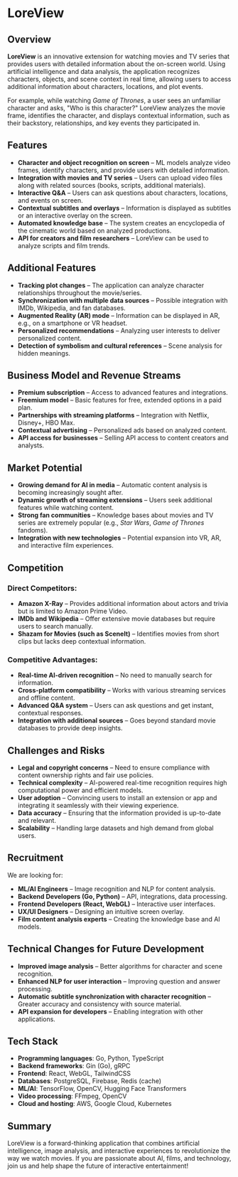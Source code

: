 # LoreView

## Overview
**LoreView** is an innovative extension for watching movies and TV series that provides users with detailed information about the on-screen world. Using artificial intelligence and data analysis, the application recognizes characters, objects, and scene context in real time, allowing users to access additional information about characters, locations, and plot events.

For example, while watching *Game of Thrones*, a user sees an unfamiliar character and asks, "Who is this character?" LoreView analyzes the movie frame, identifies the character, and displays contextual information, such as their backstory, relationships, and key events they participated in.

## Features
- **Character and object recognition on screen** – ML models analyze video frames, identify characters, and provide users with detailed information.
- **Integration with movies and TV series** – Users can upload video files along with related sources (books, scripts, additional materials).
- **Interactive Q&A** – Users can ask questions about characters, locations, and events on screen.
- **Contextual subtitles and overlays** – Information is displayed as subtitles or an interactive overlay on the screen.
- **Automated knowledge base** – The system creates an encyclopedia of the cinematic world based on analyzed productions.
- **API for creators and film researchers** – LoreView can be used to analyze scripts and film trends.

## Additional Features
- **Tracking plot changes** – The application can analyze character relationships throughout the movie/series.
- **Synchronization with multiple data sources** – Possible integration with IMDb, Wikipedia, and fan databases.
- **Augmented Reality (AR) mode** – Information can be displayed in AR, e.g., on a smartphone or VR headset.
- **Personalized recommendations** – Analyzing user interests to deliver personalized content.
- **Detection of symbolism and cultural references** – Scene analysis for hidden meanings.

## Business Model and Revenue Streams
- **Premium subscription** – Access to advanced features and integrations.
- **Freemium model** – Basic features for free, extended options in a paid plan.
- **Partnerships with streaming platforms** – Integration with Netflix, Disney+, HBO Max.
- **Contextual advertising** – Personalized ads based on analyzed content.
- **API access for businesses** – Selling API access to content creators and analysts.

## Market Potential
- **Growing demand for AI in media** – Automatic content analysis is becoming increasingly sought after.
- **Dynamic growth of streaming extensions** – Users seek additional features while watching content.
- **Strong fan communities** – Knowledge bases about movies and TV series are extremely popular (e.g., *Star Wars*, *Game of Thrones* fandoms).
- **Integration with new technologies** – Potential expansion into VR, AR, and interactive film experiences.

## Competition
### Direct Competitors:
- **Amazon X-Ray** – Provides additional information about actors and trivia but is limited to Amazon Prime Video.
- **IMDb and Wikipedia** – Offer extensive movie databases but require users to search manually.
- **Shazam for Movies (such as SceneIt)** – Identifies movies from short clips but lacks deep contextual information.

### Competitive Advantages:
- **Real-time AI-driven recognition** – No need to manually search for information.
- **Cross-platform compatibility** – Works with various streaming services and offline content.
- **Advanced Q&A system** – Users can ask questions and get instant, contextual responses.
- **Integration with additional sources** – Goes beyond standard movie databases to provide deep insights.

## Challenges and Risks
- **Legal and copyright concerns** – Need to ensure compliance with content ownership rights and fair use policies.
- **Technical complexity** – AI-powered real-time recognition requires high computational power and efficient models.
- **User adoption** – Convincing users to install an extension or app and integrating it seamlessly with their viewing experience.
- **Data accuracy** – Ensuring that the information provided is up-to-date and relevant.
- **Scalability** – Handling large datasets and high demand from global users.

## Recruitment
We are looking for:
- **ML/AI Engineers** – Image recognition and NLP for content analysis.
- **Backend Developers (Go, Python)** – API, integrations, data processing.
- **Frontend Developers (React, WebGL)** – Interactive user interfaces.
- **UX/UI Designers** – Designing an intuitive screen overlay.
- **Film content analysis experts** – Creating the knowledge base and AI models.

## Technical Changes for Future Development
- **Improved image analysis** – Better algorithms for character and scene recognition.
- **Enhanced NLP for user interaction** – Improving question and answer processing.
- **Automatic subtitle synchronization with character recognition** – Greater accuracy and consistency with source material.
- **API expansion for developers** – Enabling integration with other applications.

## Tech Stack
- **Programming languages**: Go, Python, TypeScript
- **Backend frameworks**: Gin (Go), gRPC
- **Frontend**: React, WebGL, TailwindCSS
- **Databases**: PostgreSQL, Firebase, Redis (cache)
- **ML/AI**: TensorFlow, OpenCV, Hugging Face Transformers
- **Video processing**: FFmpeg, OpenCV
- **Cloud and hosting**: AWS, Google Cloud, Kubernetes

## Summary
LoreView is a forward-thinking application that combines artificial intelligence, image analysis, and interactive experiences to revolutionize the way we watch movies. If you are passionate about AI, films, and technology, join us and help shape the future of interactive entertainment!

